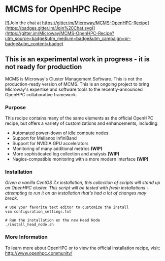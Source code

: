 # MCMS for OpenHPC Recipe

[![Join the chat at https://gitter.im/Microway/MCMS-OpenHPC-Recipe](https://badges.gitter.im/Join%20Chat.svg)](https://gitter.im/Microway/MCMS-OpenHPC-Recipe?utm_source=badge&utm_medium=badge&utm_campaign=pr-badge&utm_content=badge)

## This is an experimental work in progress - it is not ready for production

MCMS is Microway's Cluster Management Software. This is not the production-ready
version of MCMS. This is an ongoing project to bring Microway's expertise and
software tools to the recently-announced OpenHPC collaborative framework.

### Purpose
This recipe contains many of the same elements as the official OpenHPC recipe,
but offers a variety of customizations and enhancements, including:

  * Automated power-down of idle compute nodes
  * Support for Mellanox InfiniBand
  * Support for NVIDIA GPU accelerators
  * Monitoring of many additional metrics **(WIP)**
  * More sophisticated log collection and analysis **(WIP)**
  * Nagios-compatible monitoring with a more modern interface **(WIP)**

### Installation
*Given a vanilla CentOS 7.x installation, this collection of scripts will stand
up an OpenHPC cluster. This script will be tested with fresh installations -
attempting to run it on an installation that's had a lot of changes may break.*

```
# Use your favorite text editor to customize the install
vim configuration_settings.txt

# Run the installation on the new Head Node
./install_head_node.sh
```

### More Information
To learn more about OpenHPC or to view the official installation recipe, visit:
http://www.openhpc.community/

